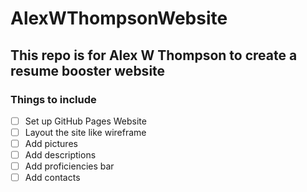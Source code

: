 # AlexWThompsonWebsite
## This repo is for Alex W Thompson to create a resume booster website

### Things to include
- [ ] Set up GitHub Pages Website
- [ ] Layout the site like wireframe
- [ ] Add pictures
- [ ] Add descriptions
- [ ] Add proficiencies bar 
- [ ] Add contacts
